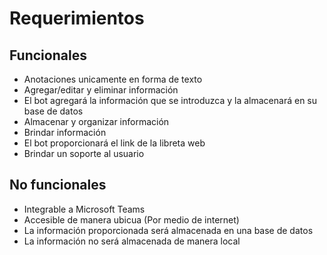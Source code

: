 # Requerimientos

## Funcionales
-	Anotaciones unicamente en forma de texto
- Agregar/editar y eliminar información
- El bot agregará la información que se introduzca y la almacenará en su base de datos
- Almacenar y organizar información
- Brindar información
- El bot proporcionará el link de la libreta web
- Brindar un soporte al usuario 
## No funcionales
-	Integrable a Microsoft Teams
-	Accesible de manera ubicua (Por medio de internet)
- La información proporcionada será almacenada en una base de datos
- La información no será almacenada de manera local 
